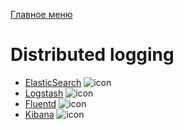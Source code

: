 [Главное меню](../README.md)

# Distributed logging

+ [ElasticSearch](../empty.md) ![icon][done]
+ [Logstash](../empty.md) ![icon][done]
+ [Fluentd](../empty.md) ![icon][done]
+ [Kibana](../empty.md) ![icon][done]

[done]:../done.png
